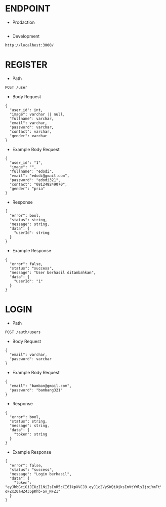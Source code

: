 # ENDPOINT

- Prodaction

```

```

- Development

```
http://localhost:3000/
```

# REGISTER

- Path

```
POST /user
```

- Body Request

```
{
  "user_id": int,
  "image": varchar || null,
  "fullname": varchar,
  "email": varchar,
  "password": varchar,
  "contact": varchar,
  "gender": varchar
}
```

- Example Body Request

```
{
  "user_id": "1",
  "image": "",
  "fullname": "edodi",
  "email": "edodi@gmail.com",
  "password": "edodi321",
  "contact": "081248249070",
  "gender": "pria"
}
```

- Response

```
{
  "error": bool,
  "status": string,
  "message": string,
  "data": {
    "userId": string
  }
}
```

- Example Response

```
{
  "error": false,
  "status": "success",
  "message": "User berhasil ditambahkan",
  "data": {
    "userId": "1"
  }
}
```

# LOGIN

- Path

```
POST /auth/users
```

- Body Request 

```
{
  "email": varchar,
  "password": varchar
}
```

- Example Body Request

```
{
  "email": "bamban@gmail.com",
  "password": "bambang321"
}
```

- Response

```
{
  "error": bool,
  "status": string,
  "message": string,
  "data": {
    "token": string
  }
}
```

- Example Response

```
{
  "error": false,
  "status": "success",
  "message": "Login berhasil",
  "data": {
    "token": "eyJhbGciOiJIUzI1NiIsInR5cCI6IkpXVCJ9.eyJ1c2VySWQiOjksImVtYWlsIjoiYmFtYmFuQGdtYWlsLmNvbSIsImlhdCI6MTczMjMzNzM2MSwiZXhwIjoxNzMyMzQwOTYxfQ.TVhBiKh28FV1DgolHT-oFZxZ0aHZ435pKhb-Sv_NFZI"
  }
}
```
